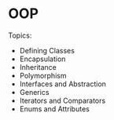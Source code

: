 # OOP
Topics: 
* Defining Classes    
* Encapsulation    
* Inheritance  
* Polymorphism  
* Interfaces and Abstraction  
* Generics  
* Iterators and Comparators  
* Enums and Attributes
